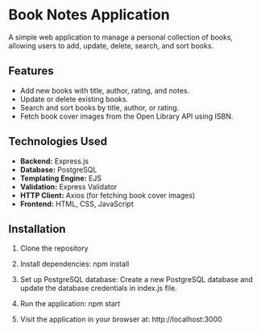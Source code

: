 # Book Notes Application

A simple web application to manage a personal collection of books, allowing users to add, update, delete, search, and sort books.

## Features

- Add new books with title, author, rating, and notes.
- Update or delete existing books.
- Search and sort books by title, author, or rating.
- Fetch book cover images from the Open Library API using ISBN.

## Technologies Used

- **Backend:** Express.js
- **Database:** PostgreSQL
- **Templating Engine:** EJS
- **Validation:** Express Validator
- **HTTP Client:** Axios (for fetching book cover images)
- **Frontend:** HTML, CSS, JavaScript

## Installation

1. Clone the repository

2. Install dependencies:
    npm install

3. Set up PostgreSQL database:
    Create a new PostgreSQL database and update the database credentials in index.js file.

4. Run the application: 
    npm start

5. Visit the application in your browser at:
    http://localhost:3000

